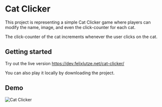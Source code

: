 # Cat Clicker
This project is representing a simple Cat Clicker game where players can modify the name, image, and even the click-counter for each cat.

The click-counter of the cat increments whenever the user clicks on the cat.

## Getting started
Try out the live version https://dev.felixlutze.net/cat-clicker/

You can also play it locally by downloading the project.

## Demo
![Cat Clicker](https://dev.felixlutze.net/imgs/cat-clicker.png "cat-clicker")
